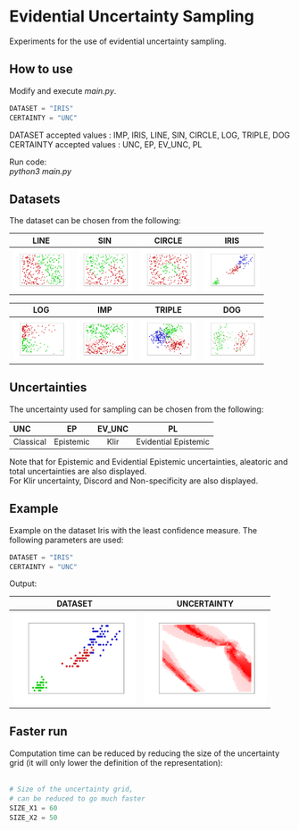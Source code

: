 # Evidential Uncertainty Sampling

Experiments for the use of evidential uncertainty sampling.  

## How to use

Modify and execute *main.py*.  

```python
DATASET = "IRIS" 
CERTAINTY = "UNC"
```

DATASET accepted values : IMP, IRIS, LINE, SIN, CIRCLE, LOG, TRIPLE, DOG  
CERTAINTY accepted values : UNC, EP, EV_UNC, PL

Run code:  
*python3 main.py*

## Datasets

The dataset can be chosen from the following:  

LINE | SIN | CIRCLE | IRIS  
:--:|:--:|:--:|:--:
<img src="extra/line.png" width="100"> |  <img src="extra/sin.png" width="100"> | <img src="extra/circle.png" width="100"> | <img src="extra/iris.png" width="100">

LOG | IMP | TRIPLE | DOG  
:--:|:--:|:--:|:--:
<img src="extra/log.png" width="100"> |  <img src="extra/imp.png" width="100"> | <img src="extra/triple.png" width="100"> | <img src="extra/dog.png" width="100">

## Uncertainties

The uncertainty used for sampling can be chosen from the following:  

UNC | EP | EV_UNC | PL
:--|:--:|:--:|:--:
Classical | Epistemic | Klir | Evidential Epistemic

Note that for Epistemic and Evidential Epistemic uncertainties, aleatoric and total uncertainties are also displayed.  
For Klir uncertainty, Discord and Non-specificity are also displayed.

## Example

Example on the dataset Iris with the least confidence measure. The following parameters are used:  

```python
DATASET = "IRIS" 
CERTAINTY = "UNC"
```

Output:  

DATASET | UNCERTAINTY 
:--:|:--:
<img src="extra/iris.png" width="220"> |  <img src="extra/unc.png" width="220"> 

## Faster run

Computation time can be reduced by reducing the size of the uncertainty grid (it will only lower the definition of the representation):

```python

# Size of the uncertainty grid,
# can be reduced to go much faster
SIZE_X1 = 60
SIZE_X2 = 50

```
